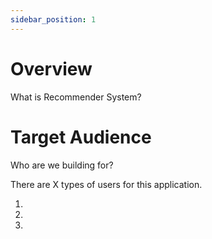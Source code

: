 ```yaml
---
sidebar_position: 1
---
```


# Overview

What is Recommender System?

# Target Audience

Who are we building for?

There are X types of users for this application.

1.
2.
3.
